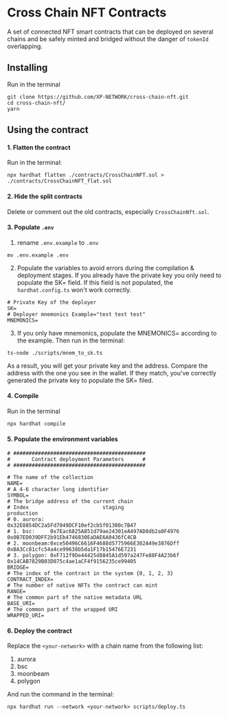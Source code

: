 # Cross Chain NFT Contracts

A set of connected NFT smart contracts that can be deployed on several chains and be safely minted and bridged without the danger of `tokenId` overlapping.

## Installing

Run in the terminal

```shell
git clone https://github.com/XP-NETWORK/cross-chain-nft.git
cd cross-chain-nft/
yarn
```

## Using the contract

#### 1. Flatten the contract

Run in the terminal:

```shell
npx hardhat flatten ./contracts/CrossChainNFT.sol > ./contracts/CrossChainNFT_flat.sol
```

#### 2. Hide the split contracts

Delete or comment out the old contracts, especially `CrossChainNft.sol`.

#### 3. Populate `.env`

1. rename `.env.example` to `.env`

```shell
mv .env.example .env
```

2. Populate the variables to avoid errors during the compilation & deployment stages. If you already have the private key you only need to populate the SK= field. If this field is not populated, the `hardhat.config.ts` won't work correctly.

```shell
# Private Key of the deployer
SK=
# Deployer mnemonics Example="test test test"
MNEMONICS=
```

3. If you only have mnemonics, populate the MNEMONICS= according to the example. Then run in the terminal:

```shell
ts-node ./scripts/mnem_to_sk.ts
```
As a result, you will get your private key and the address. Compare the address with the one you see in the wallet. If they match, you've correctly generated the private key to populate the SK= filed.

#### 4. Compile

Run in the terminal

```shell
npx hardhat compile
```

#### 5. Populate the environment variables

```shell
# ###########################################
#       Contract deployment Parameters      #
# ###########################################

# The name of the collection
NAME=
# A 4-6 character long identifier
SYMBOL=
# The bridge address of the current chain
# Index                        staging                                         production
# 0. aurora:                                                   0x32E8854DC2a5Fd7049DCF10ef2cb5f01300c7B47
# 1. bsc:     0x7Eac6825A851d79ae24301eA497AD8db2a0F4976       0x0B7ED039DFF2b91Eb4746830EaDAE6A0436fC4CB
# 2. moonbeam:0xce50496C6616F4688d5775966E302A49e3876Dff       0xBA3Cc81cfc54a4ce99638b5da1F17b15476E7231
# 3. polygon: 0xF712f9De44425d8845A1d597a247Fe88F4A23b6f       0x14CAB7829B03D075c4ae1aCF4f9156235ce99405
BRIDGE=
# The index of the contract in the system {0, 1, 2, 3}
CONTRACT_INDEX=
# The number of native NFTs the contract can mint
RANGE=
# The common part of the native metadata URL
BASE_URI=
# The common part of the wrapped URI
WRAPPED_URI=
```
#### 6. Deploy the contract

Replace the `<your-network>` with a chain name from the following list:

1. aurora
2. bsc
3. moonbeam
4. polygon

And run the command in the terminal:

```shell
npx hardhat run --network <your-network> scripts/deploy.ts
```